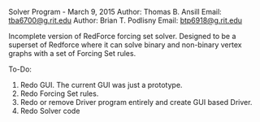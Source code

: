 Solver Program - March 9, 2015
Author: Thomas B. Ansill
Email: tba6700@g.rit.edu
Author: Brian T. Podlisny
Email: btp6918@g.rit.edu 


Incomplete version of RedForce forcing set solver. Designed to be a superset of Redforce where it can solve binary and non-binary vertex graphs with a set of Forcing Set rules.

To-Do:

1. Redo GUI. The current GUI was just a prototype.
2. Redo Forcing Set rules.
3. Redo or remove Driver program entirely and create GUI based Driver.
4. Redo Solver code
